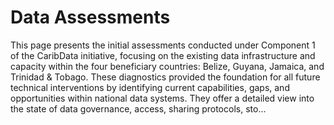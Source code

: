 # Data Assessments

This page presents the initial assessments conducted under Component 1 of the CaribData initiative, focusing on the existing data infrastructure and capacity within the four beneficiary countries: Belize, Guyana, Jamaica, and Trinidad & Tobago. These diagnostics provided the foundation for all future technical interventions by identifying current capabilities, gaps, and opportunities within national data systems. They offer a detailed view into the state of data governance, access, sharing protocols, sto...

